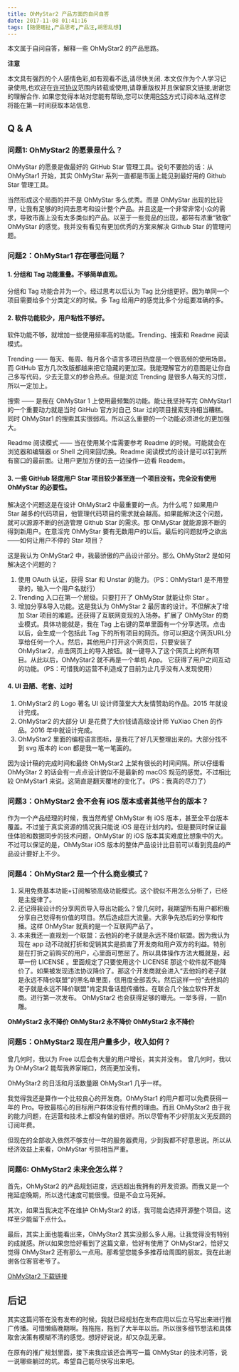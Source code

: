 ```yaml
---
title: OhMyStar2 产品方面的自问自答
date: 2017-11-08 01:41:16
tags: [随便瞎扯,产品思考,产品汪,胡思乱想]
---
```



本文属于自问自答，解释一些 OhMyStar2 的产品思路。

<!--more-->

**注意**

本文具有强烈的个人感情色彩,如有观看不适,请尽快关闭. 本文仅作为个人学习记录使用,也欢迎在[许可协议](http://creativecommons.org/licenses/by-nc/4.0/deed.zh_TW)范围内转载或使用,请尊重版权并且保留原文链接,谢谢您的理解合作. 如果您觉得本站对您能有帮助,您可以使用[RSS](https://iiiyu.com/atom.xml)方式订阅本站,这样您将能在第一时间获取本站信息.


## Q & A

### 问题1: OhMyStar2 的愿景是什么？
OhMyStar 的愿景是做最好的 GitHub Star 管理工具。说句不要脸的话：从 OhMyStar1 开始，其实 OhMyStar 系列一直都是市面上能见到最好用的 Github Star 管理工具。

当然形成这个局面的并不是 OhMyStar 多么优秀。而是 OhMyStar 出现的比较早，让我有足够的时间去思考和设计整个产品。并且这是一个非常非常小众的需求，导致市面上没有太多类似的产品。以至于一些竞品的出现，都带有浓重“致敬” OhMyStar 的感觉。我并没有看见有更加优秀的方案来解决 Github Star 的管理问题。

### 问题2：OhMyStar1 存在哪些问题？

#### 1. 分组和 Tag 功能重叠。不够简单直观。
分组和 Tag 功能合并为一个。经过思考以后认为 Tag 比分组更好。因为单同一个项目需要给多个分类定义的时候。多 Tag 给用户的感觉比多个分组要准确的多。

#### 2. 软件功能较少，用户粘性不够好。
软件功能不够，就增加一些使用频率高的功能。Trending、搜索和 Readme 阅读模式。

Trending —— 每天、每周、每月各个语言多项目热度是一个很高频的使用场景。而 GitHub 官方几次改版都越来把它隐藏的更加深。我能理解官方的意图是让你自己多写代码，少去无意义的参合热点。但是浏览 Trending 是很多人每天的习惯，所以一定加上。

搜索 —— 是我在 OhMyStar 1 上使用最频繁的功能。能让我坚持写完 OhMyStar1 的一个重要动力就是当时 GitHub 官方对自己 Star 过的项目搜索支持相当糟糕。同时 OhMyStar1 的搜索其实很弱鸡。所以这么重要的一个功能必须进化的更加强大。

Readme 阅读模式 —— 当在使用某个库需要参考 Readme 的时候。可能就会在浏览器和编辑器 or Shell 之间来回切换。Readme 阅读模式的设计是可以钉到所有窗口的最前面。让用户更加方便的去一边操作一边看 Readem。

#### 3. 一些 GitHub 轻度用户 Star 项目较少甚至连一个项目没有。完全没有使用 OhMyStar 的必要性。

解决这个问题这是在设计 OhMyStar2 中最重要的一点。为什么呢？如果用户 Star 越多的代码项目，他管理代码项目的需求就会越高。如果能解决这个问题，就可以源源不断的创造管理 Github Star 的需求。那 OhMyStar 就能源源不断的得到新用户。在意淫完 OhMyStar 要有无数用户的以后。最后的问题就呼之欲出——如何让用户不停的 Star 项目？

这是我认为 OhMyStar2 中，我最骄傲的产品设计部分。那么 OhMyStar2 是如何解决这个问题的？

1. 使用 OAuth 认证，获得 Star 和 Unstar 的能力。（PS：OhMyStar1 是不用登录的，输入一个用户名就行）
2. Trending 入口在第一个层级。只要打开了 OhMyStar 就能让你 Star 。
3. 增加分享&导入功能。这是我认为 OhMyStar 2 最厉害的设计。不但解决了增加 Star 项目的难题。还获得了互联网变现的入场券。扩展了 OhMyStar 的商业模式。具体功能就是，我在 Tag 上右键的菜单里面有一个分享选项。点击以后，会生成一个包括此 Tag 下的所有项目的网页。你可以把这个网页URL分享给任何一个人。然后，其他用户打开这个网页后，只要安装了 OhMyStar2，点击网页上的导入按钮。就一键导入了这个网页上的所有项目。从此以后，OhMyStar2 就不再是一个单机 App。 它获得了用户之间互动的功能。（PS：可惜我的运营不利造成了目前为止几乎没有人发现使用）

#### 4. UI 丑陋、老套、过时

1. OhMyStar2 的 Logo 著名 UI 设计师藻堂大大友情赞助的作品。2015 年就设计完成。
2. OhMyStar2 的大部分 UI 是花费了大价钱请高级设计师 YuXiao Chen 的作品。2016 年中就设计完成。
3. OhMyStar2 里面的编程语言图标，是我花了好几天整理出来的。大部分找不到 svg 版本的 icon 都是我一笔一笔画的。

因为设计稿的完成时间和最终 OhMyStar2 上架有很长的时间间隔。所以仔细看 OhMyStar 2 的话会有一点点设计貌似不是最新的 macOS 规范的感觉。不过相比较 OhMyStar1 来说。这简直是翻天覆地的变化了。（PS：我真的尽力了）

### 问题3：OhMyStar2 会不会有 iOS 版本或者其他平台的版本？

作为一个产品经理的时候，我当然希望 OhMyStar 有 iOS 版本，甚至全平台版本覆盖。不过鉴于真实资源的情况我只能说 iOS 是在计划内的。但是要同时保证最佳体验和数据同步的技术问题，OhMyStar 的 iOS 版本其实难度比想象中的大。不过可以保证的是，OhMyStar iOS 版本的整体产品设计比目前可以看到竞品的产品设计要好上不少。

### 问题4：OhMyStar2 是一个什么商业模式？

1. 采用免费基本功能+订阅解锁高级功能模式。这个貌似不用怎么分析了，已经是主旋律了。
2. 还记得我设计的分享网页导入导出功能么？曾几何时，我期望所有用户都积极分享自己觉得有价值的项目。然后造成巨大流量。大家争先恐后的分享和传播。这样 OhMyStar 就真的是一个互联网产品了。
3. 本来我还一直规划一个联盟：去他妈的老子就是永远不降价联盟。因为我认为现在 app 动不动就打折和促销其实是损害了开发商和用户双方的利益。特别是在打折之前购买的用户，心里面可憋屈了。所以具体操作方法大概就是，起草一份 LICENSE 。里面规定了只要使用这个 LICENSE 那这个软件就不能降价了。如果被发现违法协议降价了。那这个开发商就会进入“去他妈的老子就是永远不降价联盟”的黑名单里面，信用度全部丢失。然后这样一份“去他妈的老子就是永远不降价联盟”肯定具备话题传播性。在联合几个独立软件开发商。进行第一次发布。 OhMyStar2 也会获得足够的曝光。一举多得，一箭n雕。

**OhMyStar2 永不降价**
**OhMyStar2 永不降价**
**OhMyStar2 永不降价**

### 问题5：OhMyStar2 现在用户量多少，收入如何？

曾几何时，我以为 Free 以后会有大量的用户增长，其实并没有。
曾几何时，我以为 OhMyStar2 能帮我养家糊口，然而更加没有。

OhMyStar2 的日活和月活数量跟 OhMyStar1 几乎一样。

我觉得我还是算作一个比较良心的开发商。OhMyStar1 的用户都可以免费获得一年的 Pro。导致最核心的目标用户群体没有付费的理由。而且 OhMyStar2 由于我的能力问题，在运营和技术上都没有做的很好。所以尽管有不少好朋友义无反顾的订阅年费。

但现在的全部收入依然不够支付一年的服务器费用，少到我都不好意思说。所以从经济效益上来看，OhMyStar 亏损相当严重。

### 问题6: OhMyStar2 未来会怎么样？

首先，OhMyStar2 的产品规划进度，远远超出我拥有的开发资源。而我又是一个拖延症晚期，所以迭代速度可能很慢。但是不会立马死掉。

其次，如果当我决定不在维护 OhMyStar2 的话，我可能会选择开源整个项目。这样至少能留下点什么。

最后，其实上面也能看出来，OhMyStar2 其实没那么多人用。让我觉得没有特别的成就感。所以如果您恰好看到了这篇文章，恰好有使用了 OhMyStar2，恰好又觉得 OhMyStar2 还有那么一点用。那希望您能多多推荐给周围的朋友。我在此谢谢各位客官老爷了。

[OhMyStar2 下载链接](https://itunes.apple.com/us/app/ohmystar2/id1218642292?ls=1&mt=8)

## 后记

其实这篇问答在没有发布的时候，我就已经规划在发布应用以后立马写出来进行推广传播。可惜懒癌晚期啊。拖拖拖，拖到了大半年以后。所以很多细节想法和具体取舍决策有模糊不清的感觉。想好好说说，却又杂乱无章。

在原有的推广规划里面，接下来我应该还会再写一篇 OhMyStar 的技术问答，说一说哪些躺过的坑。希望自己能尽快写出来吧。
